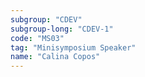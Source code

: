 ```yaml
---
subgroup: "CDEV"
subgroup-long: "CDEV-1"
code: "MS03"
tag: "Minisymposium Speaker"
name: "Calina Copos"
---
```

